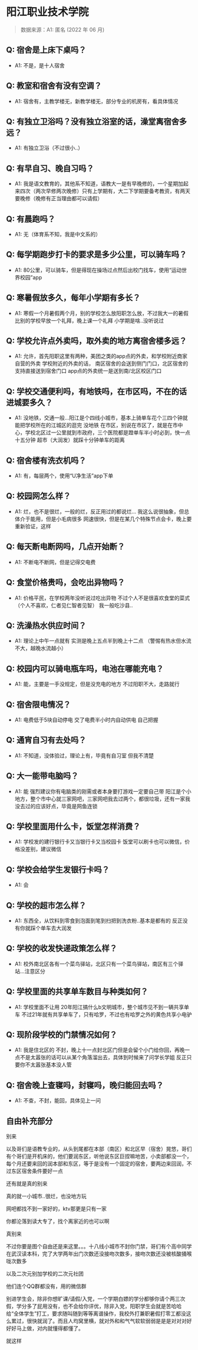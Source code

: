 # 阳江职业技术学院

> 数据来源：A1: 匿名 (2022 年 06 月)

## Q: 宿舍是上床下桌吗？

- A1: 不是，是十人宿舍

## Q: 教室和宿舍有没有空调？

- A1: 宿舍有，主教学楼无，新教学楼无，部分专业的机房有，看具体情况

## Q: 有独立卫浴吗？没有独立浴室的话，澡堂离宿舍多远？

- A1: 有独立卫浴（不过很小..）

## Q: 有早自习、晚自习吗？

- A1: 我是语文教育的，其他系不知道，语教大一是有早晚修的，一个星期加起来四次（两次早修两次晚修）只有上学期有，大二下学期要备考教资，有两天要晚修（晚修有正当理由都可以请假）

## Q: 有晨跑吗？

- A1: 无（体育系不知，我是中文系的）

## Q: 每学期跑步打卡的要求是多少公里，可以骑车吗？

- A1: 80公里，可以骑车，但是得现在操场过点然后出校门找车，使用“运动世界校园”app

## Q: 寒暑假放多久，每年小学期有多长？

- A1: 寒假一个月暑假两个月，别的学校怎么放阳职怎么放，不过我大一的暑假比别的学校早放一个礼拜，晚上课一个礼拜
小学期是啥..没听说过

## Q: 学校允许点外卖吗，取外卖的地方离宿舍楼多远？

- A1: 允许，首先阳职这里有两种，美团之类的app点的外卖，和学校附近商家自营的外卖
学校附近的外卖的话，
南区宿舍的会送到侧门门口，北区宿舍的支持直接送到宿舍门口
app点的外卖统一是送到南/北区校区门口

## Q: 学校交通便利吗，有地铁吗，在市区吗，不在的话进城要多久？

- A1: 没地铁，交通一般...阳江是个四线小城市，基本上骑单车花个三四个钟就能把学校所在的江城区的逛完
没地铁
在市区，别说在市区了，就是在市中心，学校北区过一公里就到市政府，三个医院都是蹬单车半小时必到，快一点十五分钟
超市（大润发）就踩十分钟单车的距离

## Q: 宿舍楼有洗衣机吗？

- A1: 有，每层两个，使用“U净生活”app下单

## Q: 校园网怎么样？

- A1: 烂，也不是很烂，一般的烂，反正用过的都说烂...
我这么说很抽象，但总体介于能用，但是小毛病很多
网速很快，但是在某几个特殊节点会卡，晚上要重新验证，这样

## Q: 每天断电断网吗，几点开始断？

- A1: 不断电不断网，但是记得交电费

## Q: 食堂价格贵吗，会吃出异物吗？

- A1: 价格平民，在学校两年没听说过吃出异物
不过个人不是很喜欢食堂的菜式（个人不喜欢，仁者见仁智者见智）
我一般吃沙县..

## Q: 洗澡热水供应时间？

- A1: 理论上中午一点就有
实测是晚上五点半到晚上十二点
（警惕有热水但水流不大，越晚水流越小）

## Q: 校园内可以骑电瓶车吗，电池在哪能充电？

- A1: 能，主要是一手没规定，但是没充电的地方
不过阳职不大，走路就行

## Q: 宿舍限电情况？

- A1: 电费低于5块自动停电
交了电费半小时内自动供电
自己把握

## Q: 通宵自习有去处吗？

- A1: 不知道，没体验过，理论上有，毕竟有自习室
但我不清楚

## Q: 大一能带电脑吗？

- A1: 能
强烈建议你有电脑类的刚需或者本身要打游戏一定要自己带
阳江是个小地方，整个市中心就三家网吧，三家网吧我去过两个，都很垃圾，还有一家我没去过的应该好点，毕竟是网鱼连锁

## Q: 学校里面用什么卡，饭堂怎样消费？

- A1: 学校发的建行银行卡又当银行卡又当校园卡
饭堂可以刷卡也可以微信，价格没差别，建议微信

## Q: 学校会给学生发银行卡吗？

- A1: 会

## Q: 学校的超市怎么样？

- A1: 东西全，从饮料到零食到泡面到笔到扫把到洗衣粉..基本是都有的
反正没有你就踩个单车去大润发

## Q: 学校的收发快递政策怎么样？

- A1: 校外南北区各有一个菜鸟驿站，北区只有一个菜鸟驿站，南区有三个驿站...注意区分

## Q: 学校里面的共享单车数目与种类如何？

- A1: 学校里面不让用
20年阳江搞什么b文明城市，整个城市见不到一辆共享单车
不过21年就有共享单车了，只有哈罗，不过也有哈罗之外的黄色共享小电驴

## Q: 现阶段学校的门禁情况如何？

- A1: 我是住北区的
不封，晚上十一点封北区门但是会留个小门给你回，再晚一点不是太嚣张的话可以从某个角落溜出去，具体到时候来了问学长学姐
反正只要你不太嚣张基本没人管

## Q: 宿舍晚上查寝吗，封寝吗，晚归能回去吗？

- A1: 不查，不封，能回，具体见上一问

## 自由补充部分

别来

以及哥们是语教专业的，从头到尾都在本部（南区）和北区早（宿舍）晃悠，哥们有个哥们是开机床的，他们要润东区，听他说东区巨捏嘛地苦，小卖部都没一个，每个月还要来回的润本部和东区，等于是没有一个固定的宿舍，要两边来回润，不过东区宿舍条件要好一点

还有就是真的别来

真的就一小城市..很烂，也没地方玩

网吧都找不到一家好的，ktv那更是只有一家

你都沦落到读大专了，找个离家近的也可以啊

真别来

不过你要是图个自由还是来这里。。。十八线小城市不封你门禁，哥们有个高中同学在武汉读本科，完了大学两年出门次数还没接吻次数多，接吻次数还没被核酸捅喉咙次数多

以及二次元别加学校的二次元社团

他们连个QQ群都没有，用的微信群

别进学生会，除非你想旷课/请假/入党，一个学期白嫖的学分都够你请个两三次假，学分多了屁用没有，也不会给你评优，除非入党，阳职学生会就是苦哈哈给“全体学生”打工，要求随叫随到等等离谱操作，我校外打兼职暑假打零工都没这么累过，很快就润了。而且人均窝里横，就对外和和气气软软弱弱是是是对对对好好好马上做，对内就懂得都懂了。

就这样